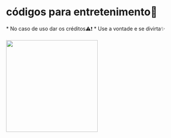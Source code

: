 # códigos para entretenimento🎉
<body>
* No caso de uso dar os créditos⚠❗
* Use a vontade e se divirta✨
<br><br>

<img src="https://media.tenor.com/O72YDGMTGVUAAAAM/cat-breakdancing.gif" width=250px height=250px >
</body>
